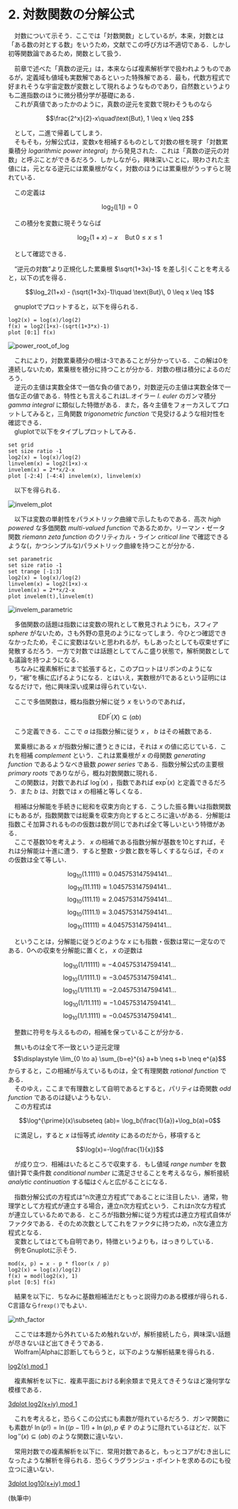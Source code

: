 # 2. 対数関数の分解公式

　対数について示そう．ここでは「対数関数」としているが，本来，対数とは「ある数の対とする数」をいうため，文献でこの呼び方は不適切である．しかし初等関数論であるため，関数として扱う．   

　前章で述べた「真数の逆元」は，本来ならば複素解析学で扱われようものであるが，定義域も値域も実数解であるといった特殊解である．最も，代数方程式で好まれそうな宇宙定数が変数として現れるようなものであり，自然数というよりも二進指数のほうに微分積分学が基礎にある．  
　これが真値であったかのように，真数の逆元を変数で現わそうものなら  

$$\frac{2^x}{2}-x\quad\text{But}, 1 \leq x \leq 2$$

　として，二進で帰着してしまう．  
　そもそも，分解公式は，変数xを相補するものとして対数の根を現す「対数累乗積分 *logarithmic power integral*」から発見された．これは「真数の逆元の対数」と呼ぶことができるだろう．しかしながら，興味深いことに，現わされた主値には，元となる逆元には累乗根がなく，対数のほうには累乗根がうっすらと現れている．  

　この定義は  

$$\log_2(\left\lfloor 1 \right\rfloor)=0$$

　この積分を変数に現そうならば  
 
$$\log_2(1+x)-x\quad \text{But}\, 0 \leq x \leq 1$$
 
　として確認できる．  

　“逆元の対数”より正規化した累乗根 $\sqrt{1+3x}-1$ を差し引くことを考えると，以下の式を得る．  

$$\log_2(1+x) - (\sqrt{1+3x}-1)\quad \text{But}\, 0 \leq x \leq 1$$

　gnuplotでプロットすると，以下を得られる．  

```gnuplot
log2(x) = log(x)/log(2)
f(x) = log2(1+x)-(sqrt(1+3*x)-1)
plot [0:1] f(x)
```

![power_root_of_log](power_root_of_log.png)

　これにより，対数累乗積分の根は-3であることが分かっている．この解は0を連続しないため，累乗根を積分に持つことが分かる．対数の根は積分によるのだろう．  
　逆元の主値は実数全体で一価な負の値であり，対数逆元の主値は実数全体で一価な正の値である．特性とも言えるこれはL.オイラー *l. euler* のガンマ積分 *gamma integral* に類似した特徴がある．また，各々主値をフォーカスしてプロットしてみると，三角関数 *trigonometric function* で見受けるような相対性を確認できる．  
　gluplotで以下をタイプしプロットしてみる．

```gnuplot
set grid
set size ratio -1
log2(x) = log(x)/log(2)
linvelem(x) = log2(1+x)-x
invelem(x) = 2**x/2-x
plot [-2:4] [-4:4] invelem(x), linvelem(x)
```

　以下を得られる．  

![invelem_plot](invelem_plot.png)

　以下は変数の単射性をパラメトリック曲線で示したものである．高次 *high powered* な多価関数 *multi-valued function* であるためか，リーマン・ゼータ関数 *riemann zeta function* のクリティカル・ライン *critical line* で確認できるような(，かつシンプルな)パラメトリック曲線を持つことが分かる．  

```gnuplot
set parametric
set size ratio -1
set trange [-1:3]
log2(x) = log(x)/log(2)
linvelem(x) = log2(1+x)-x
invelem(x) = 2**x/2-x
plot invelem(t),linvelem(t)
```
![invelem_parametric](invelem_parametric.png)

　多価関数の話題は指数には変数の現れとして散見されようにも，スフィア *sphere* がないため，さも外野の意見のようになってしまう．今ひとつ確認できなかったため，そこに変数はないと思われるが，もしあったとしても収束せずに発散するだろう．一方で対数では話題としててんこ盛り状態で，解析関数としても議論を持つようになる．  
　ちなみに複素解析にまで拡張すると，このプロットはリボンのようになり，“裾”を横に広げるようになる．とはいえ，実数根が1であるという証明にはなるだけで，他に興味深い成果は得られていない．  

　ここで多価関数は，概ね指数分解に従う $x$ をいうのであれば，

$$\text{EDF}^\prime(X)\subseteq (ab)$$

　こう定義できる．ここで $a$ は指数分解に従う $x$ ， $b$ はその補数である．  

　累乗根にある $x$ が指数分解に遭うときには，それは $x$ の値に応じている．これを相補 *complement* という．これは累乗根が $x$ の母関数 *generating function* であるようなべき級数 *power series* である．指数分解公式の主要根 *primary roots* でありながら，概ね対数関数に現れる．  
　この関数は，対数であれば $\log^\prime(x)$ ，指数であれば $\exp^\prime(x)$ と定義できるだろう．また $b$ は、対数では $x$ の相補と等しくなる．  

　相補は分解能を手続きに総和を収束方向とする．こうした振る舞いは指数関数にもあるが，指数関数では総乗を収束方向とするところに違いがある．分解能は指数こそ加算されるものの仮数は数が同じであれば全て等しいという特徴がある．  
　ここで基数10を考えよう． $x$ の相補である指数分解が基数を10とすれば，それは分解能は十進に遭う．すると整数・少数と数を等しくするならば，その $x$ の仮数は全て等しい．  

$$\log_{10}(1.1111) \approx 0.045753147594141\ldots$$
$$\log_{10}(11.111) \approx 1.045753147594141\ldots$$
$$\log_{10}(111.11) \approx 2.045753147594141\ldots$$
$$\log_{10}(1111.1) \approx 3.045753147594141\ldots$$
$$\log_{10}(11111)  \approx 4.045753147594141\ldots$$

　ということは，分解能に従うどのような $x$ にも指数・仮数は常に一定なのである．0への収束を分解能に置くと， $x$ の逆数は  

$$\log_{10}(1/11111)  \approx -4.045753147594141\ldots$$
$$\log_{10}(1/1111.1) \approx -3.045753147594141\ldots$$
$$\log_{10}(1/111.11) \approx -2.045753147594141\ldots$$
$$\log_{10}(1/11.111) \approx -1.045753147594141\ldots$$
$$\log_{10}(1/1.1111) \approx -0.045753147594141\ldots$$

　整数に符号を与えるものの，相補を保っていることが分かる．  

　無いものは全て不一致という逆元定理 $$\displaystyle \lim_{0 \to a} \sum_{b=e}^{s} a+b \neq s+b \neq e^{a}$$ からすると，この相補が与えているものは，全て有理関数 *rational function* である．  
　そのゆえ，ここまで有理数として自明であるとすると，パリティは奇関数 *odd function* であるのは疑いようもない．  
　この方程式は  

$$\log^{\prime}(x)\subseteq (ab)= \log_b(\frac{1}{a})+\log_b(a)=0$$

　に満足し，すると $x$ は恒等式 *identity* にあるのだから，移項すると  

$$\log(x)=-\log(\frac{1}{x})$$

　が成り立つ．相補はいたるところで収束する．もし値域 *range number* を数値計算で条件数 *conditional number*  に満足させることを考えるなら，解析接続 *analytic continuation* する幅はぐんと広がることになる．  

　指数分解公式の方程式は“n次連立方程式”であることに注目したい．通常，物理学として方程式が連立する場合，連立n次方程式という．これはn次な方程式が連立しているためである．ところが指数分解に従う方程式は連立方程式自体がファクタである．そのため次数としてこれをファクタに持つため，n次な連立方程式となる．  
　変数としてはとても自明であり，特徴というよりも，はっきりしている．  
　例をGnuplotに示そう．  

```Gnuplot
mod(x, p) = x - p * floor(x / p)
log2(x) = log(x)/log(2)
f(x) = mod(log2(x), 1)
plot [0:5] f(x)
```

　結果を以下に．ちなみに基数相補法だともっと説得力のある模様が得られる．C言語なら`frexp()`でもよい．  

![nth_factor](nth_factor.png)

　ここでは本題から外れているため触れないが，解析接続したら，興味深い話題が尽きないほど出てきそうである．  
　Wolfram|Alphaに診断してもらうと，以下のような解析結果を得られる．  

[log2(x) mod 1](https://ja.wolframalpha.com/input?i=log2%28x%29+mod+1)

　複素解析を以下に．複素平面における剰余類まで見えてきそうなほど幾何学な模様である．  

[3dplot log2(x+iy) mod 1](https://ja.wolframalpha.com/input?i=3dplot+log2%28x%2Biy%29+mod+1)

　これを考えると，恐らくこの公式にも素数が隠れているだろう．ガンマ関数にも素数が $\ln(p!) = \ln((p-1)!) + \ln(p), p  \notin \mathbb{P}$ のように隠れているほどだ．以下 $\log\prime\prime(x) \subseteq (ab)$ のような関数に違いない．  

　常用対数での複素解析を以下に．常用対数であると，もっとコアがむき出しになったような解析を得られる．恐らくラグランジュ・ポイントを求めるのにも役立つに違いない．  

[3dplot log10(x+iy) mod 1](https://ja.wolframalpha.com/input?i=3dplot+log10%28x%2Biy%29+mod+1)

(執筆中)  
